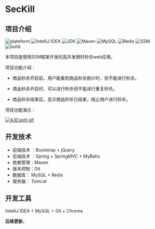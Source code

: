 # SecKill

## 项目介绍

![plateform](https://img.shields.io/badge/plateform-windows-lightgrey.svg) 
![IntelliJ IDEA](https://img.shields.io/badge/IntelliJ%20IDEA-2018.2.7-8B0000.svg) 
![JDK](https://img.shields.io/badge/JDK-1.8.0_121-3A5FCD.svg) 
![Maven](https://img.shields.io/badge/Maven-3.6.0-ff69b4.svg) 
![MySQL](https://img.shields.io/badge/MySQL-5.7.21-20B2AA.svg) 
![Redis](https://img.shields.io/badge/Redis-3.2.100-20B2AA.svg) 
![SSM](https://img.shields.io/badge/SSM-framework-brightgreen.svg) 
![build](https://img.shields.io/badge/build-passing-brightgreen.svg) 

本项目是使用SSM框架开发的高并发限时秒杀web应用。

项目功能介绍：

+ 商品秒杀开启前，用户能看到商品秒杀倒计时，但不能进行秒杀。

+ 商品秒杀开启时，可以进行秒杀但不能进行重复秒杀。

+ 商品秒杀结束后，显示商品秒杀已结束，阻止用户进行秒杀。

  

项目功能演示：

[![A3CsnH.gif](https://s2.ax1x.com/2019/03/21/A3CsnH.gif)](https://imgchr.com/i/A3CsnH)



## 开发技术

+ 前端技术 ：Bootstrap + jQuery 
+ 后端技术 ：Spring + SpringMVC + MyBatis 
+ 依赖管理：Maven
+ 版本控制：Git
+ 数据库： MySQL + Redis
+ 服务器： Tomcat



## 开发工具

IntelliJ IDEA + MySQL + Git + Chrome



**后续更新**。


